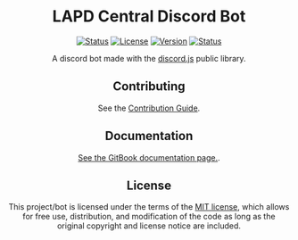 <div id="About" align="center">
    <h1><b>LAPD Central Discord Bot</b></h1>
    <a href="#" target="_blank" title="Tests & Code Lint Status">
        <img src="https://github.com/EgizianoEG/LAPD-Central-Bot/actions/workflows/RunTests.yml/badge.svg?branch=main" alt="Status"/></a>
    <a href="https://opensource.org/licenses/MIT" target="_blank" title="License: MIT">
        <img src="https://img.shields.io/github/license/EgizianoEG/LAPD-Central-Bot?label=License&color=sandybrown" alt="License"/></a>
    <a href="https://github.com/EgizianoEG/LAPD-Central-Bot/releases/" target="_blank" title="License">
        <img src="https://img.shields.io/github/package-json/v/EgizianoEG/LAPD-Central-Bot/main?filename=package.json&label=Version&color=blue" alt="Version"/></a>
    <a href="https://uptime.betterstack.com/?utm_source=status_badge" target="_blank" title="Bot Uptime">
        <img src="https://uptime.betterstack.com/status-badges/v1/monitor/10ynq.svg" alt="Status"/></a>
    <br>
    <p>
        A discord bot made with the <a href="https://github.com/discordjs/discord.js">discord.js</a> public library.
    </p>
</div>


<div id="Contribution" align="center">
  <h2>Contributing</h2>
  <p>
    See the <a href="https://github.com/EgizianoEG/LAPD-Central-Bot/blob/main/CONTRIBUTING.md">Contribution Guide</a>.
  </p>
</div>

<div id="Documentation" align="center">
  <h2><b>Documentation</b></h2>
  <p>
    <a href="https://lapd-central-bot.gitbook.io/documentation">See the GitBook documentation page.</a>.
  </p>
</div>

<div id="License" align="center">
  <h2><b>License</b></h2>
  <p>
    This project/bot is licensed under the terms of the <a href="https://github.com/EgizianoEG/LAPD-Central-Bot/blob/main/LICENSE.md" title="Repository License">MIT license</a>, which allows for free use, distribution, and modification of the code as long as the original copyright and license notice are included.
  </p>
</div>
